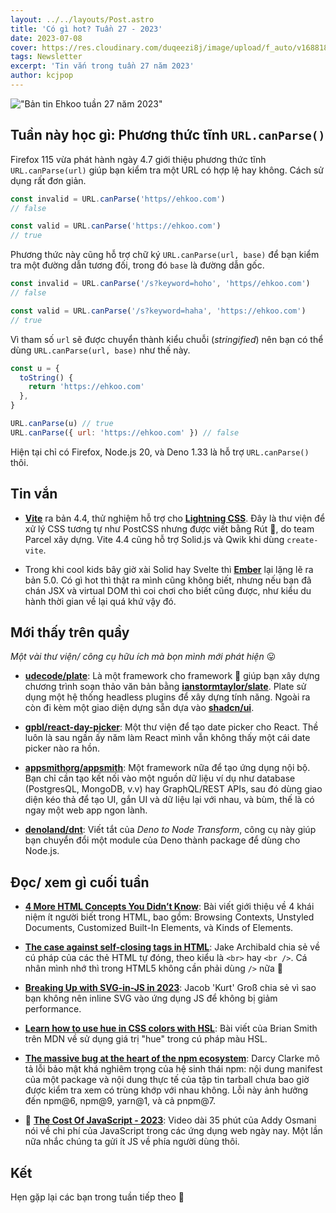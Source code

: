 ```yaml
---
layout: ../../layouts/Post.astro
title: 'Có gì hot? Tuần 27 - 2023'
date: 2023-07-08
cover: https://res.cloudinary.com/duqeezi8j/image/upload/f_auto/v1688186539/ehkoo/newsletters/w27-2023.png
tags: Newsletter
excerpt: 'Tin vắn trong tuần 27 năm 2023'
author: kcjpop
---
```


!["Bản tin Ehkoo tuần 27 năm 2023"](https://res.cloudinary.com/duqeezi8j/image/upload/f_auto/v1688186539/ehkoo/newsletters/w26-2023.png)

## Tuần này học gì: Phương thức tĩnh `URL.canParse()`

Firefox 115 vừa phát hành ngày 4.7 giới thiệu phương thức tĩnh `URL.canParse(url)` giúp bạn kiểm tra một URL có hợp lệ hay không. Cách sử dụng rất đơn giản.

```js
const invalid = URL.canParse('https//ehkoo.com')
// false

const valid = URL.canParse('https://ehkoo.com')
// true
```

Phương thức này cũng hỗ trợ chữ ký `URL.canParse(url, base)` để bạn kiểm tra một đường dẫn tương đối, trong đó `base` là đường dẫn gốc.

```js
const invalid = URL.canParse('/s?keyword=hoho', 'https//ehkoo.com')
// false

const valid = URL.canParse('/s?keyword=haha', 'https://ehkoo.com')
// true
```

Vì tham số `url` sẽ được chuyển thành kiểu chuỗi (_stringified_) nên bạn có thể dùng `URL.canParse(url, base)` như thế này.

```js
const u = {
  toString() {
    return 'https://ehkoo.com'
  },
}

URL.canParse(u) // true
URL.canParse({ url: 'https://ehkoo.com' }) // false
```

Hiện tại chỉ có Firefox, Node.js 20, và Deno 1.33 là hỗ trợ `URL.canParse()` thôi.

## Tin vắn

- [**Vite**](https://github.com/vitejs/vite/blob/main/packages/vite/CHANGELOG.md#440-2023-07-06) ra bản 4.4, thử nghiệm hỗ trợ cho [**Lightning CSS**](https://lightningcss.dev/). Đây là thư viện để xử lý CSS tương tự như PostCSS nhưng được viết bằng Rút 🦀, do team Parcel xây dựng. Vite 4.4 cũng hỗ trợ Solid.js và Qwik khi dùng `create-vite`.

- Trong khi cool kids bây giờ xài Solid hay Svelte thì [**Ember**](https://blog.emberjs.com/ember-5-0-released/) lại lặng lẽ ra bản 5.0. Có gì hot thì thật ra mình cũng không biết, nhưng nếu bạn đã chán JSX và virtual DOM thì coi chơi cho biết cũng được, như kiểu du hành thời gian về lại quá khứ vậy đó.

## Mới thấy trên quầy

_Một vài thư viện/ công cụ hữu ích mà bọn mình mới phát hiện_ 😛

- [**udecode/plate**](https://github.com/udecode/plate): Là một framework cho framework 🤣 giúp bạn xây dựng chương trình soạn thảo văn bản bằng [**ianstormtaylor/slate**](https://github.com/ianstormtaylor/slate). Plate sử dụng một hệ thống headless plugins để xây dựng tính năng. Ngoài ra còn đi kèm một giao diện dựng sẵn dựa vào [**shadcn/ui**](https://ui.shadcn.com/).

- [**gpbl/react-day-picker**](https://github.com/gpbl/react-day-picker): Một thư viện để tạo date picker cho React. Thề luôn là sau ngần ấy năm làm React mình vẫn không thấy một cái date picker nào ra hồn.

- [**appsmithorg/appsmith**](https://github.com/appsmithorg/appsmith): Một framework nữa để tạo ứng dụng nội bộ. Bạn chỉ cần tạo kết nối vào một nguồn dữ liệu ví dụ như database (PostgresQL, MongoDB, v.v) hay GraphQL/REST APIs, sau đó dùng giao diện kéo thả để tạo UI, gắn UI và dữ liệu lại với nhau, và bùm, thế là có ngay một web app ngon lành.

- [**denoland/dnt**](https://github.com/denoland/dnt): Viết tắt của _Deno to Node Transform_, công cụ này giúp bạn chuyển đổi một module của Deno thành package để dùng cho Node.js.

## Đọc/ xem gì cuối tuần

- [**4 More HTML Concepts You Didn’t Know**](https://frontenddogma.com/posts/2023/4-more-html-concepts-you-didnt-know/): Bài viết giới thiệu về 4 khái niệm ít người biết trong HTML, bao gồm: Browsing Contexts, Unstyled Documents, Customized Built-In Elements, và Kinds of Elements.

- [**The case against self-closing tags in HTML**](https://jakearchibald.com/2023/against-self-closing-tags-in-html/): Jake Archibald chia sẻ về cú pháp của các thẻ HTML tự đóng, theo kiểu là `<br>` hay `<br />`. Cá nhân mình nhớ thì trong HTML5 không cần phải dùng `/>` nữa 🧐

- [**Breaking Up with SVG-in-JS in 2023**](https://kurtextrem.de/posts/svg-in-js): Jacob 'Kurt' Groß chia sẻ vì sao bạn không nên inline SVG vào ứng dụng JS để không bị giảm performance.

- [**Learn how to use hue in CSS colors with HSL**](https://developer.mozilla.org/en-US/blog/learn-css-hues-colors-hsl/): Bài viết của Brian Smith trên MDN về sử dụng giá trị "hue" trong cú pháp màu HSL.

- [**The massive bug at the heart of the npm ecosystem**](https://blog.vlt.sh/blog/the-massive-hole-in-the-npm-ecosystem): Darcy Clarke mô tả lỗi bảo mật khá nghiêm trọng của hệ sinh thái npm: nội dung manifest của một package và nội dung thực tế của tập tin tarball chưa bao giờ được kiểm tra xem có trùng khớp với nhau không. Lỗi này ảnh hưởng đến npm@6, npm@9, yarn@1, và cả pnpm@7.

- 🎥 [**The Cost Of JavaScript - 2023**](https://youtu.be/ZKH3DLT4BKw): Video dài 35 phút của Addy Osmani nói về chi phí của JavaScript trong các ứng dụng web ngày nay. Một lần nữa nhắc chúng ta gửi ít JS về phía người dùng thôi.

## Kết

Hẹn gặp lại các bạn trong tuần tiếp theo 👋
